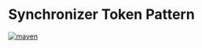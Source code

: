 # Synchronizer Token Pattern

[![maven](https://img.shields.io/maven-metadata/v/http/central.maven.org/maven2/com/google/code/gson/gson/maven-metadata.xml.svg?style=flat-square)](https://github.com/anuruddha-thennakoon/synchronizer-token-pattern/README.md)
